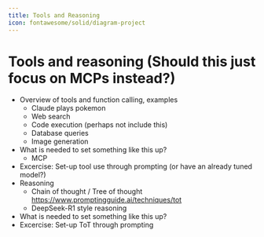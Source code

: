 ```yaml
---
title: Tools and Reasoning
icon: fontawesome/solid/diagram-project
---
```


# Tools and reasoning (Should this just focus on MCPs instead?)
- Overview of tools and function calling, examples
    - Claude plays pokemon
    - Web search
    - Code execution (perhaps not include this)
    - Database queries
    - Image generation
- What is needed to set something like this up?
    - MCP
- Excercise: Set-up tool use through prompting (or have an already tuned model?)
- Reasoning
    - Chain of thought / Tree of thought <https://www.promptingguide.ai/techniques/tot>
    - DeepSeek-R1 style reasoning
- What is needed to set something like this up?
- Excercise: Set-up ToT through prompting
